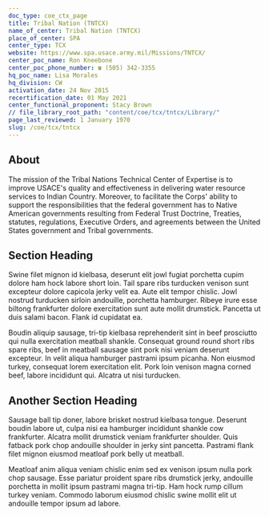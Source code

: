 ```yaml
---
doc_type: coe_ctx_page 
title: Tribal Nation (TNTCX)
name_of_center: Tribal Nation (TNTCX)
place_of_center: SPA
center_type: TCX
website: https://www.spa.usace.army.mil/Missions/TNTCX/
center_poc_name: Ron Kneebone
center_poc_phone_number: ☎ (505) 342-3355
hq_poc_name: Lisa Morales
hq_division: CW
activation_date: 24 Nov 2015
recertification_date: 01 May 2021
center_functional_proponent: Stacy Brown
// file_library_root_path: "content/coe/tcx/tntcx/Library/" 
page_last_reviewed: 1 January 1970 
slug: /coe/tcx/tntcx
---
```


## About 

The mission of the Tribal Nations Technical Center of Expertise is to improve USACE's quality and effectiveness in delivering water resource services to Indian Country. Moreover, to facilitate the Corps' ability to support the responsibilities that the federal government has to Native American governments resulting from Federal Trust Doctrine, Treaties, statutes, regulations, Executive Orders, and agreements between the United States government and Tribal governments.

 ## Section Heading 

 Swine filet mignon id kielbasa, deserunt elit jowl fugiat porchetta cupim dolore ham hock labore short loin. Tail spare ribs turducken venison sunt excepteur dolore capicola jerky velit ea. Aute elit tempor chislic. Jowl nostrud turducken sirloin andouille, porchetta hamburger. Ribeye irure esse biltong frankfurter dolore exercitation sunt aute mollit drumstick. Pancetta ut duis salami bacon. Flank id cupidatat ea. 

 Boudin aliquip sausage, tri-tip kielbasa reprehenderit sint in beef prosciutto qui nulla exercitation meatball shankle. Consequat ground round short ribs spare ribs, beef in meatball sausage sint pork nisi veniam deserunt excepteur. In velit aliqua hamburger pastrami ipsum picanha. Non eiusmod turkey, consequat lorem exercitation elit. Pork loin venison magna corned beef, labore incididunt qui. Alcatra ut nisi turducken. 

 ## Another Section Heading 

 Sausage ball tip doner, labore brisket nostrud kielbasa tongue. Deserunt boudin labore ut, culpa nisi ea hamburger incididunt shankle cow frankfurter. Alcatra mollit drumstick veniam frankfurter shoulder. Quis fatback pork chop andouille shoulder in jerky sint pancetta. Pastrami flank filet mignon eiusmod meatloaf pork belly ut meatball. 

 Meatloaf anim aliqua veniam chislic enim sed ex venison ipsum nulla pork chop sausage. Esse pariatur proident spare ribs drumstick jerky, andouille porchetta in mollit ipsum pastrami magna tri-tip. Ham hock rump cillum turkey veniam. Commodo laborum eiusmod chislic swine mollit elit ut andouille tempor ipsum ad labore. 

